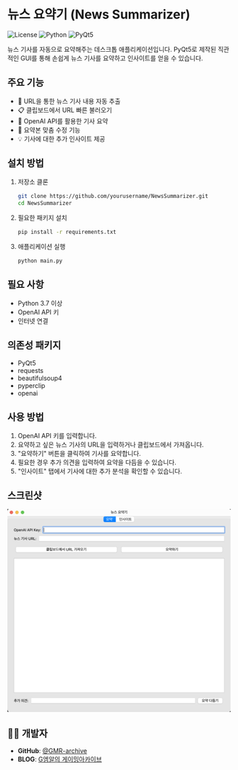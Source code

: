 # 뉴스 요약기 (News Summarizer)

![License](https://img.shields.io/badge/license-MIT-blue.svg)
![Python](https://img.shields.io/badge/python-3.7%2B-brightgreen.svg)
![PyQt5](https://img.shields.io/badge/PyQt5-latest-orange.svg)

뉴스 기사를 자동으로 요약해주는 데스크톱 애플리케이션입니다. PyQt5로 제작된 직관적인 GUI를 통해 손쉽게 뉴스 기사를 요약하고 인사이트를 얻을 수 있습니다.

## 주요 기능

- 🔗 URL을 통한 뉴스 기사 내용 자동 추출
- 📋 클립보드에서 URL 빠른 불러오기
- 📝 OpenAI API를 활용한 기사 요약
- 🎯 요약본 맞춤 수정 기능
- 💡 기사에 대한 추가 인사이트 제공

## 설치 방법

1. 저장소 클론
    ```bash
    git clone https://github.com/yourusername/NewsSummarizer.git
    cd NewsSummarizer
    ```

2. 필요한 패키지 설치
    ```bash
    pip install -r requirements.txt
    ```

3. 애플리케이션 실행
    ```bash
    python main.py
    ```

## 필요 사항

- Python 3.7 이상
- OpenAI API 키
- 인터넷 연결

## 의존성 패키지

- PyQt5
- requests
- beautifulsoup4
- pyperclip
- openai

## 사용 방법

1. OpenAI API 키를 입력합니다.
2. 요약하고 싶은 뉴스 기사의 URL을 입력하거나 클립보드에서 가져옵니다.
3. "요약하기" 버튼을 클릭하여 기사를 요약합니다.
4. 필요한 경우 추가 의견을 입력하여 요약을 다듬을 수 있습니다.
5. "인사이트" 탭에서 기사에 대한 추가 분석을 확인할 수 있습니다.

## 스크린샷

![NS_v1](./screenshotNS.png)

## 🧑‍💻 개발자

- **GitHub**: [@GMR-archive](https://github.com/GMR-archive)
- **BLOG**: [G엠알의 게이밍아카이브](https://blog.naver.com/gmr_archive)
